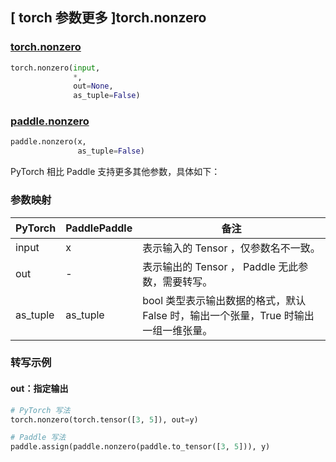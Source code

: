 ## [ torch 参数更多 ]torch.nonzero
### [torch.nonzero](https://pytorch.org/docs/stable/generated/torch.nonzero.html#torch.nonzero)

```python
torch.nonzero(input,
              *,
              out=None,
              as_tuple=False)
```

### [paddle.nonzero](https://www.paddlepaddle.org.cn/documentation/docs/zh/develop/api/paddle/nonzero_cn.html)

```python
paddle.nonzero(x,
               as_tuple=False)
```

PyTorch 相比 Paddle 支持更多其他参数，具体如下：
### 参数映射
| PyTorch       | PaddlePaddle | 备注                                                   |
| ------------- | ------------ | ------------------------------------------------------ |
| input | x | 表示输入的 Tensor ，仅参数名不一致。  |
|  out  | - | 表示输出的 Tensor ， Paddle 无此参数，需要转写。    |
| as_tuple | as_tuple | bool 类型表示输出数据的格式，默认 False 时，输出一个张量，True 时输出一组一维张量。  |


### 转写示例
#### out：指定输出
```python
# PyTorch 写法
torch.nonzero(torch.tensor([3, 5]), out=y)

# Paddle 写法
paddle.assign(paddle.nonzero(paddle.to_tensor([3, 5])), y)
```
